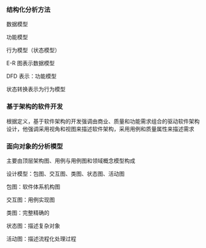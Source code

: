 ### 结构化分析方法

数据模型

功能模型

行为模型（状态模型）

E-R 图表示数据模型

DFD 表示：功能模型

状态转换表示为行为模型

### 基于架构的软件开发

根据定义，基于软件架构的开发强调由商业、质量和功能需求组合的驱动软件架构设计，他强调采用视角和视图来描述软件架构，采用用例和质量属性来描述需求

### 面向对象的分析模型

主要由顶层架构图、用例与用例图和领域概念模型构成

设计模型：包图、交互图、类图、状态图、活动图

包图：软件体系机构图

交互图：用例实现图

类图：完整精确的

状态图：描述复杂对象

活动图：描述流程化处理过程
